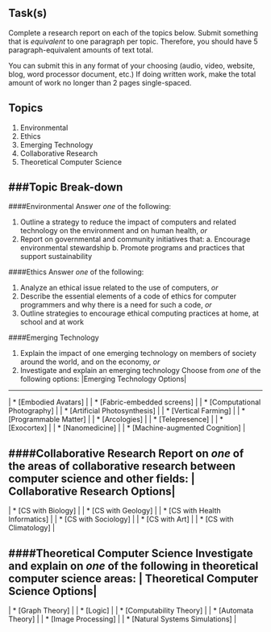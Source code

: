 Task(s)
-------
Complete a research report on each of the topics below.  Submit something that is _equivalent_ to one paragraph per topic.  Therefore, you should have 5 paragraph-equivalent amounts of text total.  

You can submit this in any format of your choosing (audio, video, website, blog, word processor document, etc.) If doing written work, make the total amount of work no longer than 2 pages single-spaced.

Topics
------
1. Environmental
2. Ethics
3. Emerging Technology
4. Collaborative Research
5. Theoretical Computer Science

###Topic Break-down
--------
####Environmental
Answer _one_ of the following:
1. Outline a strategy to reduce the impact of computers and related technology on the 
environment and on human health, _or_
2. Report on governmental and community initiatives that:
a. Encourage environmental stewardship
b. Promote programs and practices that support sustainability

####Ethics
Answer _one_ of the following:
1. Analyze an ethical issue related to the use of computers, _or_
2. Describe the essential elements of a code of ethics for computer programmers and why there is 
a need for such a code, _or_
3. Outline strategies to encourage ethical computing practices at home, at school and at work

####Emerging Technology
1. Explain the impact of one emerging technology on members of society around the world, and on 
the economy, _or_
2. Investigate and explain an emerging technology
Choose from _one_ of the following options:
|Emerging Technology Options|
-----------------------------
| * [Embodied Avatars] |
| * [Fabric-embedded screens] |
| * [Computational Photography] |
| * [Artificial Photosynthesis] |
| * [Vertical Farming] |
| * [Programmable Matter] |
| * [Arcologies] |
| * [Telepresence] |
| * [Exocortex] |
| * [Nanomedicine] |
| * [Machine-augmented Cognition] |

####Collaborative Research
Report on _one_ of the areas of collaborative research between computer science and other fields:
| Collaborative Research Options|
---------------------------------
| * [CS with Biology] |
| * [CS with Geology] |
| * [CS with Health Informatics] |
| * [CS with Sociology] |
| * [CS with Art] |
| * [CS with Climatology] |

####Theoretical Computer Science
Investigate and explain on _one_ of the following in theoretical computer science areas:
| Theoretical Computer Science Options|
---------------------------------------
| * [Graph Theory] |
| * [Logic] |
| * [Computability Theory] |
| * [Automata Theory] |
| * [Image Processing] |
| * [Natural Systems Simulations] |
